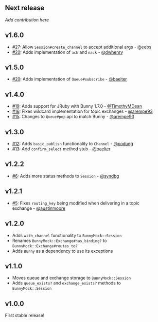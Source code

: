 ## Next release

_Add contribution here_

## v1.6.0

* [#27](https://github.com/arempe93/bunny-mock/pull/27): Allow `Session#create_channel` to accept additional args - [@eebs](https://github.com/eebs)
* [#20](https://github.com/arempe93/bunny-mock/pull/30): Adds implementation of `ack` and `nack` - [@dwhenry](https://github.com/dwhenry)

## v1.5.0

* [#20](https://github.com/arempe93/bunny-mock/pull/20): Adds implementation of `Queue#subscribe` - [@baelter](https://github.com/baelter)

## v1.4.0

* [#19](https://github.com/arempe93/bunny-mock/pull/12): Adds support for JRuby with Bunny 1.7.0 - [@TimothyMDean](https://github.com/TimothyMDean)
* [#16](https://github.com/arempe93/bunny-mock/issues/16): Fixes wildcard implementation for topic exchanges - [@arempe93](https://github.com/arempe93)
* [#15](https://github.com/arempe93/bunny-mock/issues/15): Changes to `Queue#pop` api to match Bunny - [@arempe93](https://github.com/arempe93)

## v1.3.0

* [#12](https://github.com/arempe93/bunny-mock/pull/12): Adds `basic_publish` functionality to `Channel` - [@podung](https://github.com/podung)
* [#13](https://github.com/arempe93/bunny-mock/pull/13): Add `confirm_select` method stub - [@baelter](https://github.com/baelter)

## v1.2.2

* [#6](https://github.com/arempe93/bunny-mock/pull/6): Adds more status methods to `Session` - [@syndbg](https://github.com/syndbg)

## v1.2.1

* [#5](https://github.com/arempe93/bunny-mock/pull/5): Fixes `routing_key` being modified when delivering in a topic exchange - [@austinmoore](https://github.com/austinmoore)

## v1.2.0

* Adds `with_channel` functionality to `BunnyMock::Session`
* Renames `BunnyMock::Exchange#has_binding?` to `BunnyMock::Exchange#routes_to?`
* Adds `Bunny` as a dependency to use its exceptions

## v1.1.0

* Moves queue and exchange storage to `BunnyMock::Session`
* Adds `queue_exists?` and `exchange_exists?` methods to `BunnyMock::Session`

## v1.0.0

First stable release!
